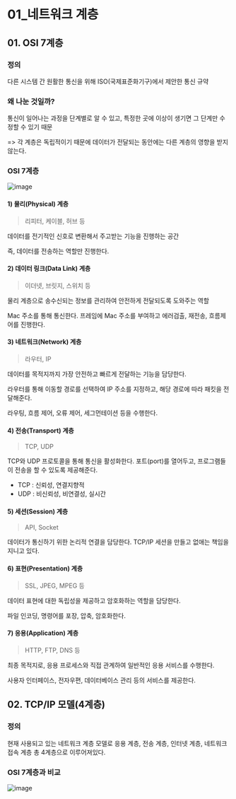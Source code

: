 # 01_네트워크 계층

## 01. OSI 7계층

### 정의

다른 시스템 간 원활한 통신을 위해 ISO(국제표준화기구)에서 제안한 통신 규약



### 왜 나눈 것일까?

통신이 일어나는 과정을 단계별로 알 수 있고, 특정한 곳에 이상이 생기면 그 단계만 수정할 수 있기 때문

=> 각 계층은 독립적이기 때문에 데이터가 전달되는 동안에는 다른 계층의 영향을 받지 않는다.



### OSI 7계층

![image](https://user-images.githubusercontent.com/93081720/167663363-68892808-25b7-42bc-b7f7-045a8f0f3f6a.png)



####  1) 물리(Physical) 계층

> 리피터, 케이블, 허브 등

데이터를 전기적인 신호로 변환해서 주고받는 기능을 진행하는 공간

즉, 데이터를 전송하는 역할만 진행한다.



#### 2) 데이터 링크(Data Link) 계층

> 이더넷, 브릿지, 스위치 등

물리 계층으로 송수신되는 정보를 관리하여 안전하게 전달되도록 도와주는 역할

Mac 주소를 통해 통신한다. 프레임에 Mac 주소를 부여하고 에러검출, 재전송, 흐름제어를 진행한다.



#### 3) 네트워크(Network) 계층

> 라우터, IP

데이터를 목적지까지 가장 안전하고 빠르게 전달하는 기능을 담당한다.

라우터를 통해 이동할 경로를 선택하여 IP 주소를 지정하고, 해당 경로에 따라 패킷을 전달해준다.

라우팅, 흐름 제어, 오류 제어, 세그먼테이션 등을 수행한다.



#### 4) 전송(Transport) 계층

> TCP, UDP

TCP와 UDP 프로토콜을 통해 통신을 활성화한다. 포트(port)를 열어두고, 프로그램들이 전송을 할 수 있도록 제공해준다.

- TCP : 신뢰성, 연결지향적
- UDP : 비신뢰성, 비연결성, 실시간



####  5) 세션(Session) 계층

> API, Socket

데이터가 통신하기 위한 논리적 연결을 담당한다. TCP/IP 세션을 만들고 없애는 책임을 지니고 있다.



####  6) 표현(Presentation) 계층

> SSL, JPEG, MPEG 등

데이터 표현에 대한 독립성을 제공하고 암호화하는 역할을 담당한다.

파일 인코딩, 명령어를 포장, 압축, 암호화한다.



####  7) 응용(Application) 계층

> HTTP, FTP, DNS 등

최종 목적지로, 응용 프로세스와 직접 관계하여 일반적인 응용 서비스를 수행한다.

사용자 인터페이스, 전자우편, 데이터베이스 관리 등의 서비스를 제공한다.



## 02. TCP/IP 모델(4계층)

### 정의

현재 사용되고 있는 네트워크 계층 모델로 응용 계층, 전송 계층, 인터넷 계층, 네트워크 접속 계층 총 4계층으로 이루어져있다.



### OSI 7계층과 비교

![image](https://user-images.githubusercontent.com/93081720/167666659-953e0ce5-8702-4712-b679-838f8d4424d5.png)

